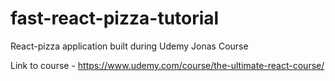 # fast-react-pizza-tutorial
React-pizza application built during Udemy Jonas Course

Link to course - https://www.udemy.com/course/the-ultimate-react-course/
